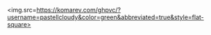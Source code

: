 <img.src=https://komarev.com/ghpvc/?username=pastellcloudy&color=green&abbreviated=true&style=flat-square>
